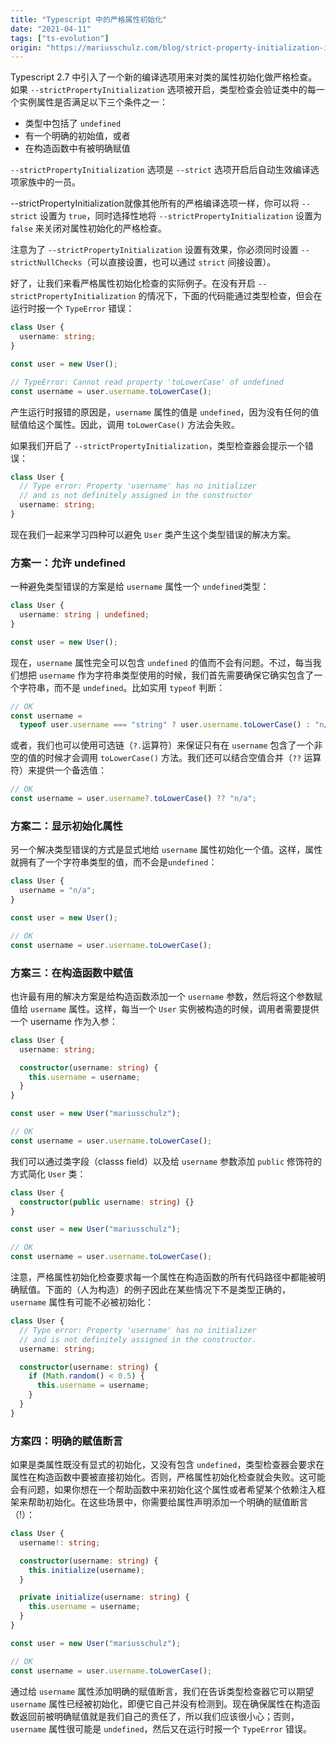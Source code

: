 ```yaml
---
title: "Typescript 中的严格属性初始化"
date: "2021-04-11"
tags: ["ts-evolution"]
origin: "https://mariusschulz.com/blog/strict-property-initialization-in-typescript"
---
```


Typescript 2.7 中引入了一个新的编译选项用来对类的属性初始化做严格检查。如果 `--strictPropertyInitialization` 选项被开启，类型检查会验证类中的每一个实例属性是否满足以下三个条件之一：

- 类型中包括了 `undefined`
- 有一个明确的初始值，或者
- 在构造函数中有被明确赋值

`--strictPropertyInitialization` 选项是 `--strict` 选项开启后自动生效编译选项家族中的一员。

--strictPropertyInitialization就像其他所有的严格编译选项一样，你可以将 `--strict` 设置为 `true`，同时选择性地将 `--strictPropertyInitialization` 设置为 `false` 来关闭对属性初始化的严格检查。

注意为了 `--strictPropertyInitialization` 设置有效果，你必须同时设置 `--strictNullChecks`（可以直接设置，也可以通过 `strict` 间接设置）。

好了，让我们来看严格属性初始化检查的实际例子。在没有开启 `--strictPropertyInitialization` 的情况下，下面的代码能通过类型检查，但会在运行时报一个 `TypeError` 错误：

```ts
class User {
  username: string;
}

const user = new User();

// TypeError: Cannot read property 'toLowerCase' of undefined
const username = user.username.toLowerCase();
```

产生运行时报错的原因是，`username` 属性的值是 `undefined`，因为没有任何的值赋值给这个属性。因此，调用 `toLowerCase()` 方法会失败。

如果我们开启了 `--strictPropertyInitialization`，类型检查器会提示一个错误：

```ts
class User {
  // Type error: Property 'username' has no initializer
  // and is not definitely assigned in the constructor
  username: string;
}
```

现在我们一起来学习四种可以避免 `User` 类产生这个类型错误的解决方案。


### 方案一：允许 undefined 

一种避免类型错误的方案是给 `username` 属性一个 `undefined`类型：

```ts
class User {
  username: string | undefined;
}

const user = new User();
```

现在，`username` 属性完全可以包含 `undefined` 的值而不会有问题。不过，每当我们想把 `username` 作为字符串类型使用的时候，我们首先需要确保它确实包含了一个字符串，而不是 `undefined`。比如实用 `typeof` 判断：

```ts
// OK
const username =
  typeof user.username === "string" ? user.username.toLowerCase() : "n/a";
```

或者，我们也可以使用可选链（`?.`运算符）来保证只有在 `username` 包含了一个非空的值的时候才会调用 `toLowerCase()` 方法。我们还可以结合空值合并（`??` 运算符）来提供一个备选值：

```ts
// OK
const username = user.username?.toLowerCase() ?? "n/a";
```


### 方案二：显示初始化属性

另一个解决类型错误的方式是显式地给 `username` 属性初始化一个值。这样，属性就拥有了一个字符串类型的值，而不会是`undefined`：

```ts
class User {
  username = "n/a";
}

const user = new User();

// OK
const username = user.username.toLowerCase();
```

### 方案三：在构造函数中赋值

也许最有用的解决方案是给构造函数添加一个 `username` 参数，然后将这个参数赋值给 `username` 属性。这样，每当一个 `User` 实例被构造的时候，调用者需要提供一个 username 作为入参：

```ts
class User {
  username: string;

  constructor(username: string) {
    this.username = username;
  }
}

const user = new User("mariusschulz");

// OK
const username = user.username.toLowerCase();
```

我们可以通过类字段（classs field）以及给 `username` 参数添加 `public` 修饰符的方式简化 `User` 类：

```ts
class User {
  constructor(public username: string) {}
}

const user = new User("mariusschulz");

// OK
const username = user.username.toLowerCase();
```

注意，严格属性初始化检查要求每一个属性在构造函数的所有代码路径中都能被明确赋值。下面的（人为构造）的例子因此在某些情况下不是类型正确的，`username` 属性有可能不必被初始化：

```ts
class User {
  // Type error: Property 'username' has no initializer
  // and is not definitely assigned in the constructor.
  username: string;

  constructor(username: string) {
    if (Math.random() < 0.5) {
      this.username = username;
    }
  }
}
```

### 方案四：明确的赋值断言

如果是类属性既没有显式的初始化，又没有包含 `undefined`，类型检查器会要求在属性在构造函数中要被直接初始化。否则，严格属性初始化检查就会失败。这可能会有问题，如果你想在一个帮助函数中来初始化这个属性或者希望某个依赖注入框架来帮助初始化。在这些场景中，你需要给属性声明添加一个明确的赋值断言（!）：

```ts
class User {
  username!: string;

  constructor(username: string) {
    this.initialize(username);
  }

  private initialize(username: string) {
    this.username = username;
  }
}

const user = new User("mariusschulz");

// OK
const username = user.username.toLowerCase();
```

通过给 `username` 属性添加明确的赋值断言，我们在告诉类型检查器它可以期望 `username` 属性已经被初始化，即便它自己并没有检测到。现在确保属性在构造函数返回前被明确赋值就是我们自己的责任了，所以我们应该很小心；否则，`username` 属性很可能是 `undefined`，然后又在运行时报一个 `TypeError` 错误。



